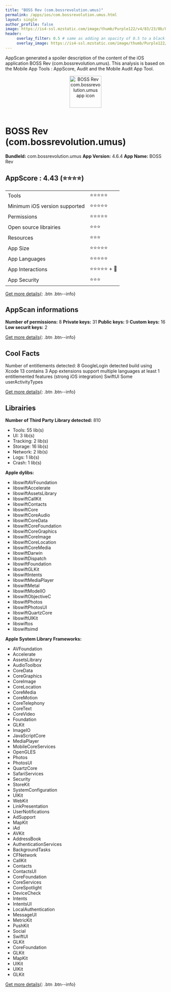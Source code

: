 ```yaml
---
title: "BOSS Rev (com.bossrevolution.umus)"
permalink: /apps/ios/com.bossrevolution.umus.html
layout: single
author_profile: false
image: https://is4-ssl.mzstatic.com/image/thumb/Purple122/v4/83/23/0b/83230b74-d35f-0dd2-8b65-9cf1b727a915/boss_app_icon-0-0-1x_U007emarketing-0-0-0-5-0-0-sRGB-0-0-0-GLES2_U002c0-512MB-85-220-0-0.png/512x512bb.jpg
header: 
     overlay_filter: 0.5 # same as adding an opacity of 0.5 to a black background
     overlay_image: https://is4-ssl.mzstatic.com/image/thumb/Purple122/v4/83/23/0b/83230b74-d35f-0dd2-8b65-9cf1b727a915/boss_app_icon-0-0-1x_U007emarketing-0-0-0-5-0-0-sRGB-0-0-0-GLES2_U002c0-512MB-85-220-0-0.png/512x512bb.jpg
---
```

AppScan generated a spoiler description of the content of the iOS application BOSS Rev (com.bossrevolution.umus). This analysis is based on the Mobile App Tools : AppScore, Audit and the Mobile Audit App Tool.

  
  
<div style="text-align: center;"><img src="https://is4-ssl.mzstatic.com/image/thumb/Purple122/v4/83/23/0b/83230b74-d35f-0dd2-8b65-9cf1b727a915/boss_app_icon-0-0-1x_U007emarketing-0-0-0-5-0-0-sRGB-0-0-0-GLES2_U002c0-512MB-85-220-0-0.png/512x512bb.jpg" width="100" height="100" alt="BOSS Rev com.bossrevolution.umus app icon"></div></br>
  
# BOSS Rev (com.bossrevolution.umus)

**BundleId:** com.bossrevolution.umus
**App Version:** 4.6.4
**App Name:** BOSS Rev


## AppScore : 4.43 (⭐️⭐️⭐️⭐️) 

<table>
<tr><td> Tools </td><td> ⭐️⭐️⭐️⭐️⭐️ </td></tr>
<tr><td> Minimum iOS version supported </td><td> ⭐️⭐️⭐️⭐️⭐️ </td></tr>
<tr><td> Permissions </td><td> ⭐️⭐️⭐️⭐️⭐️ </td></tr>
<tr><td> Open source librairies </td><td> ⭐️⭐️⭐️ </td></tr>
<tr><td> Resources </td><td> ⭐️⭐️⭐️ </td></tr>
<tr><td> App Size </td><td> ⭐️⭐️⭐️⭐️⭐️ </td></tr>
<tr><td> App Languages </td><td> ⭐️⭐️⭐️⭐️⭐️ </td></tr>
<tr><td> App Interactions </td><td> ⭐️⭐️⭐️⭐️⭐️ + 🌟 </td></tr>
<tr><td> App Security </td><td> ⭐️⭐️⭐️ </td></tr>
</table>

[Get more details](/pricing.html){: .btn .btn--info}  
  
## AppScan informations 

**Number of permissions:** 8
**Private keys:** 31
**Public keys:** 9
**Custom keys:** 16
**Low securit keys:** 2
  
[Get more details](/pricing.html){: .btn .btn--info}

## Cool Facts

Number of entitlements detected: 8
GoogleLogin detected
build using Xcode 13
contains 3 App extensions
support multiple languages
at least 1 entitlemented features (strong iOS integration)
SwiftUI
Some userActivityTypes
  
[Get more details](/pricing.html){: .btn .btn--info}

## Librairies 
**Number of Third Party Library detected:** 810
- Tools: 55 lib(s)
- UI: 3 lib(s)
- Tracking: 2 lib(s)
- Storage: 16 lib(s)
- Network: 2 lib(s)
- Logs: 1 lib(s)
- Crash: 1 lib(s)

**Apple dylibs:**
- libswiftAVFoundation
- libswiftAccelerate
- libswiftAssetsLibrary
- libswiftCallKit
- libswiftContacts
- libswiftCore
- libswiftCoreAudio
- libswiftCoreData
- libswiftCoreFoundation
- libswiftCoreGraphics
- libswiftCoreImage
- libswiftCoreLocation
- libswiftCoreMedia
- libswiftDarwin
- libswiftDispatch
- libswiftFoundation
- libswiftGLKit
- libswiftIntents
- libswiftMediaPlayer
- libswiftMetal
- libswiftModelIO
- libswiftObjectiveC
- libswiftPhotos
- libswiftPhotosUI
- libswiftQuartzCore
- libswiftUIKit
- libswiftos
- libswiftsimd


**Apple System Library Frameworks:**
- AVFoundation
- Accelerate
- AssetsLibrary
- AudioToolbox
- CoreData
- CoreGraphics
- CoreImage
- CoreLocation
- CoreMedia
- CoreMotion
- CoreTelephony
- CoreText
- CoreVideo
- Foundation
- GLKit
- ImageIO
- JavaScriptCore
- MediaPlayer
- MobileCoreServices
- OpenGLES
- Photos
- PhotosUI
- QuartzCore
- SafariServices
- Security
- StoreKit
- SystemConfiguration
- UIKit
- WebKit
- LinkPresentation
- UserNotifications
- AdSupport
- MapKit
- iAd
- AVKit
- AddressBook
- AuthenticationServices
- BackgroundTasks
- CFNetwork
- CallKit
- Contacts
- ContactsUI
- CoreFoundation
- CoreServices
- CoreSpotlight
- DeviceCheck
- Intents
- IntentsUI
- LocalAuthentication
- MessageUI
- MetricKit
- PushKit
- Social
- SwiftUI
- GLKit
- CoreFoundation
- GLKit
- MapKit
- UIKit
- UIKit
- GLKit


  
[Get more details](/pricing.html){: .btn .btn--info}


